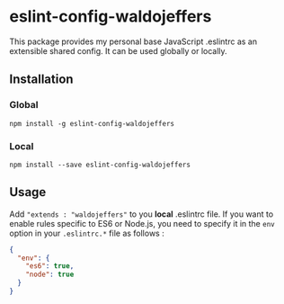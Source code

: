 # eslint-config-waldojeffers

This package provides my personal base JavaScript .eslintrc as an extensible shared config. It can be used globally or locally.

## Installation
### Global
`npm install -g eslint-config-waldojeffers`

### Local
`npm install --save eslint-config-waldojeffers`

## Usage
Add `"extends : "waldojeffers"` to you **local** .eslintrc file. If you want to enable rules specific to ES6 or Node.js, you need to specify it in the `env` option in your `.eslintrc.*` file as follows :
```json
{
  "env": {
    "es6": true,
    "node": true
  }
}
```

